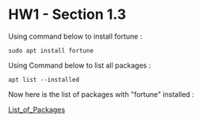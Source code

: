 # HW1 - Section 1.3

Using command below to install fortune :

```
sudo apt install fortune
```


Using Command below to list all packages :

```
apt list --installed 
```

Now here is the list of packages with "fortune" installed :

[List_of_Packages]()
